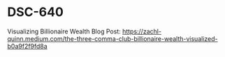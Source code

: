 # DSC-640
Visualizing Billionaire Wealth Blog Post:
https://zachl-quinn.medium.com/the-three-comma-club-billionaire-wealth-visualized-b0a9f2f9fd8a
